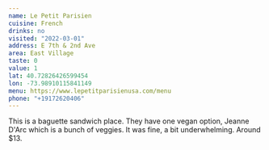 ```yaml
---
name: Le Petit Parisien
cuisine: French
drinks: no
visited: "2022-03-01"
address: E 7th & 2nd Ave
area: East Village
taste: 0
value: 1
lat: 40.72826426599454
lon: -73.98910115841149
menu: https://www.lepetitparisienusa.com/menu
phone: "+19172620406"
---
```


This is a baguette sandwich place. They have one vegan option, Jeanne D'Arc which is a bunch of veggies. It was fine, a bit underwhelming. Around $13.
